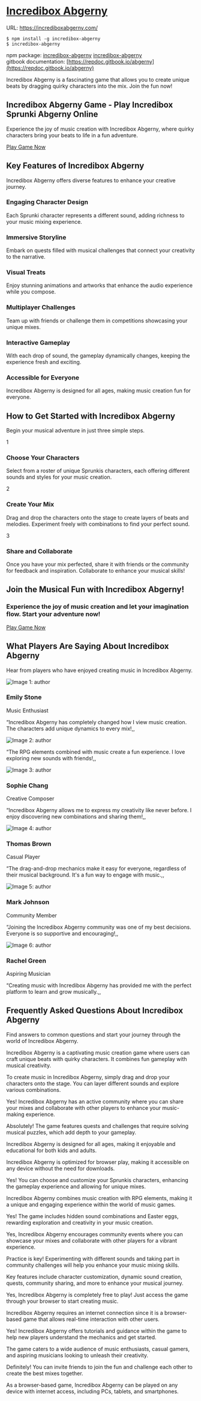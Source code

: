 # [Incredibox Abgerny](https://incrediboxabgerny.com/)

URL: https://incrediboxabgerny.com/

```
$ npm install -g incredibox-abgerny
$ incredibox-abgerny
```

npm package: [incredibox-abgerny](https://www.npmjs.com/package/incredibox-abgerny) [incredibox-abgerny](https://npmmirror.com/package/sprunked-incredibox)<br>
gitbook documentation: [https://repdoc.gitbook.io/abgerny](https://repdoc.gitbook.io/abgerny)

Incredibox Abgerny is a fascinating game that allows you to create unique beats by dragging quirky characters into the mix. Join the fun now!

## Incredibox Abgerny Game - Play Incredibox Sprunki Abgerny Online

Experience the joy of music creation with Incredibox Abgerny, where quirky characters bring your beats to life in a fun adventure.

[Play Game Now](https://incrediboxabgerny.com/#main)

## Key Features of Incredibox Abgerny

Incredibox Abgerny offers diverse features to enhance your creative journey.

### Engaging Character Design

Each Sprunki character represents a different sound, adding richness to your music mixing experience.

### Immersive Storyline

Embark on quests filled with musical challenges that connect your creativity to the narrative.

### Visual Treats

Enjoy stunning animations and artworks that enhance the audio experience while you compose.

### Multiplayer Challenges

Team up with friends or challenge them in competitions showcasing your unique mixes.

### Interactive Gameplay

With each drop of sound, the gameplay dynamically changes, keeping the experience fresh and exciting.

### Accessible for Everyone

Incredibox Abgerny is designed for all ages, making music creation fun for everyone.

## How to Get Started with Incredibox Abgerny

Begin your musical adventure in just three simple steps.

1

### Choose Your Characters

Select from a roster of unique Sprunkis characters, each offering different sounds and styles for your music creation.

2

### Create Your Mix

Drag and drop the characters onto the stage to create layers of beats and melodies. Experiment freely with combinations to find your perfect sound.

3

### Share and Collaborate

Once you have your mix perfected, share it with friends or the community for feedback and inspiration. Collaborate to enhance your musical skills!

## Join the Musical Fun with Incredibox Abgerny!

### Experience the joy of music creation and let your imagination flow. Start your adventure now!

[Play Game Now](https://incrediboxabgerny.com/#main)

## What Players Are Saying About Incredibox Abgerny

Hear from players who have enjoyed creating music in Incredibox Abgerny.

![Image 1: author](https://incrediboxabgerny.com/images/testimonial/author-01.png)

### Emily Stone

Music Enthusiast

“Incredibox Abgerny has completely changed how I view music creation. The characters add unique dynamics to every mix!,,

![Image 2: author](https://incrediboxabgerny.com/images/testimonial/author-02.png)

“The RPG elements combined with music create a fun experience. I love exploring new sounds with friends!,,

![Image 3: author](https://incrediboxabgerny.com/images/testimonial/author-03.png)

### Sophie Chang

Creative Composer

“Incredibox Abgerny allows me to express my creativity like never before. I enjoy discovering new combinations and sharing them!,,

![Image 4: author](https://incrediboxabgerny.com/images/testimonial/author-04.png)

### Thomas Brown

Casual Player

“The drag-and-drop mechanics make it easy for everyone, regardless of their musical background. It's a fun way to engage with music.,,

![Image 5: author](https://incrediboxabgerny.com/images/testimonial/author-05.png)

### Mark Johnson

Community Member

“Joining the Incredibox Abgerny community was one of my best decisions. Everyone is so supportive and encouraging!,,

![Image 6: author](https://incrediboxabgerny.com/images/testimonial/author-06.png)

### Rachel Green

Aspiring Musician

“Creating music with Incredibox Abgerny has provided me with the perfect platform to learn and grow musically.,,

## Frequently Asked Questions About Incredibox Abgerny

Find answers to common questions and start your journey through the world of Incredibox Abgerny.

Incredibox Abgerny is a captivating music creation game where users can craft unique beats with quirky characters. It combines fun gameplay with musical creativity.

To create music in Incredibox Abgerny, simply drag and drop your characters onto the stage. You can layer different sounds and explore various combinations.

Yes! Incredibox Abgerny has an active community where you can share your mixes and collaborate with other players to enhance your music-making experience.

Absolutely! The game features quests and challenges that require solving musical puzzles, which add depth to your gameplay.

Incredibox Abgerny is designed for all ages, making it enjoyable and educational for both kids and adults.

Incredibox Abgerny is optimized for browser play, making it accessible on any device without the need for downloads.

Yes! You can choose and customize your Sprunkis characters, enhancing the gameplay experience and allowing for unique mixes.

Incredibox Abgerny combines music creation with RPG elements, making it a unique and engaging experience within the world of music games.

Yes! The game includes hidden sound combinations and Easter eggs, rewarding exploration and creativity in your music creation.

Yes, Incredibox Abgerny encourages community events where you can showcase your mixes and collaborate with other players for a vibrant experience.

Practice is key! Experimenting with different sounds and taking part in community challenges will help you enhance your music mixing skills.

Key features include character customization, dynamic sound creation, quests, community sharing, and more to enhance your musical journey.

Yes, Incredibox Abgerny is completely free to play! Just access the game through your browser to start creating music.

Incredibox Abgerny requires an internet connection since it is a browser-based game that allows real-time interaction with other users.

Yes! Incredibox Abgerny offers tutorials and guidance within the game to help new players understand the mechanics and get started.

The game caters to a wide audience of music enthusiasts, casual gamers, and aspiring musicians looking to unleash their creativity.

Definitely! You can invite friends to join the fun and challenge each other to create the best mixes together.

As a browser-based game, Incredibox Abgerny can be played on any device with internet access, including PCs, tablets, and smartphones.
